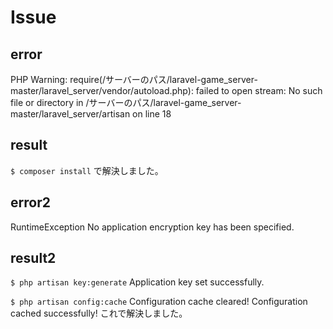 # Issue
## error
PHP Warning: require(/サーバーのパス/laravel-game_server-master/laravel_server/vendor/autoload.php): failed to open stream: No such file or directory in /サーバーのパス/laravel-game_server-master/laravel_server/artisan on line 18
## result
`$ composer install` で解決しました。
  
## error2
RuntimeException
No application encryption key has been specified.
## result2
`$ php artisan key:generate`
Application key set successfully.
  
`$ php artisan config:cache`
Configuration cache cleared!
Configuration cached successfully!
これで解決しました。
